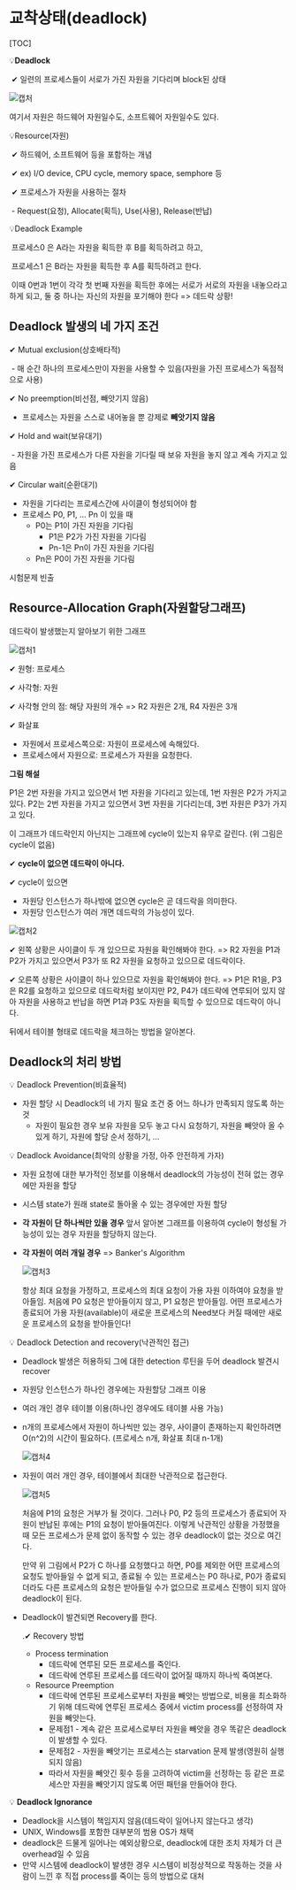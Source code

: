 # 교착상태(deadlock)

[TOC]

:bulb:**Deadlock**

​	✔ 일련의 프로세스들이 서로가 가진 자원을 기다리며 block된 상태

![캡처](7장-교착상태(deadlock).assets/캡처.PNG)

여기서 자원은 하드웨어 자원일수도, 소프트웨어 자원일수도 있다.

:bulb:Resource(자원)

​	✔ 하드웨어, 소프트웨어 등을 포함하는 개념

​	✔ ex) I/O device, CPU cycle, memory space, semphore 등

​	✔ 프로세스가 자원을 사용하는 절차

​		- Request(요청), Allocate(획득), Use(사용), Release(반납)

:bulb:Deadlock Example

​	프로세스0 은 A라는 자원을 획득한 후 B를 획득하려고 하고,

​	프로세스1 은 B라는 자원을 획득한 후 A를 획득하려고 한다.

​	이때 0번과 1번이 각각 첫 번째 자원을 획득한 후에는 서로가 서로의 자원을 내놓으라고 하게 되고, 둘 중 하나는 자신의 자원을 포기해야 한다 => 데드락 상황!



## Deadlock 발생의 네 가지 조건

✔ Mutual exclusion(상호배타적)

​	- 매 순간 하나의 프로세스만이 자원을 사용할 수 있음(자원을 가진 프로세스가 독점적으로 사용)

✔ No preemption(비선점, 빼앗기지 않음)

 - 프로세스는 자원을 스스로 내어놓을 뿐 강제로 **빼앗기지 않음**

✔ Hold and wait(보유대기)

​	- 자원을 가진 프로세스가 다른 자원을 기다릴 때 보유 자원을 놓지 않고 계속 가지고 있음

✔ Circular wait(순환대기)

 - 자원을 기다리는 프로세스간에 사이클이 형성되어야 함
 - 프로세스 P0, P1, ... Pn 이 있을 때
   	- P0는 P1이 가진 자원을 기다림
      	- P1은 P2가 가진 자원을 기다림
      	- Pn-1은 Pn이 가진 자원을 기다림
   	- Pn은 P0이 가진 자원을 기다림

시험문제 빈출



## Resource-Allocation Graph(자원할당그래프)

데드락이 발생했는지 알아보기 위한 그래프

![캡처1](7장-교착상태(deadlock).assets/캡처1.PNG)



✔ 원형: 프로세스

✔ 사각형: 자원

✔ 사각형 안의 점: 해당 자원의 개수 => R2 자원은 2개, R4 자원은 3개

✔ 화살표

- 자원에서 프로세스쪽으로: 자원이 프로세스에 속해있다.
- 프로세스에서 자원으로: 프로세스가 자원을 요청한다.

**그림 해설**

P1은 2번 자원을 가지고 있으면서 1번 자원을 기다리고 있는데, 1번 자원은 P2가 가지고 있다. P2는 2번 자원을 가지고 있으면서 3번 자원을 기다리는데, 3번 자원은 P3가 가지고 있다.

이 그래프가 데드락인지 아닌지는 그래프에 cycle이 있는지 유무로 갈린다. (위 그림은 cycle이 없음)

✔ **cycle이 없으면 데드락이 아니다.**

✔ cycle이 있으면

- 자원당 인스턴스가 하나밖에 없으면 cycle은 곧 데드락을 의미한다.
- 자원당 인스턴스가 여러 개면 데드락의 가능성이 있다.

![캡처2](7장-교착상태(deadlock).assets/캡처2-1625856628868.PNG)

✔ 왼쪽 상황은 사이클이 두 개 있으므로 자원을 확인해봐야 한다. => R2 자원을 P1과 P2가 가지고 있으면서 P3가 또 R2 자원을 요청하고 있으므로 데드락이다.

✔ 오른쪽 상황은 사이클이 하나 있으므로 자원을 확인해봐야 한다. => P1은 R1을, P3은 R2를 요청하고 있으므로 데드락처럼 보이지만 P2, P4가 데드락에 연루되어 있지 않아 자원을 사용하고 반납을 하면 P1과 P3도 자원을 획득할 수 있으므로 데드락이 아니다.

뒤에서 테이블 형태로 데드락을 체크하는 방법을 알아본다.



## Deadlock의 처리 방법

:bulb: Deadlock Prevention(비효율적)

- 자원 할당 시 Deadlock의 네 가지 필요 조건 중 어느 하나가 만족되지 않도록 하는 것
  - 자원이 필요한 경우 보유 자원을 모두 놓고 다시 요청하기, 자원을 빼앗아 올 수 있게 하기, 자원에 할당 순서 정하기, ...

:bulb: Deadlock Avoidance(최악의 상황을 가정, 아주 안전하게 가자)

- 자원 요청에 대한 부가적인 정보를 이용해서 deadlock의 가능성이 전혀 없는 경우에만 자원을 할당

- 시스템 state가 원래 state로 돌아올 수 있는 경우에만 자원 할당

- **각 자원이 단 하나씩만 있을 경우** 앞서 알아본 그래프를 이용하여 cycle이 형성될 가능성이 있는 경우 자원을 할당하지 않는다.

- **각 자원이 여러 개일 경우** => Banker's Algorithm

  ![캡처3](7장-교착상태(deadlock).assets/캡처3.PNG)

  항상 최대 요청을 가정하고, 프로세스의 최대 요청이 가용 자원 이하여야 요청을 받아들임. 처음에 P0 요청은 받아들이지 않고, P1 요청은 받아들임. 어떤 프로세스가 종료되어 가용 자원(available)이 새로운 프로세스의 Need보다 커질 때에만 새로운 프로세스의 요청을 받아들인다!

:bulb: Deadlock Detection and recovery(낙관적인 접근)

- Deadlock 발생은 허용하되 그에 대한 detection 루틴을 두어 deadlock 발견시 recover

- 자원당 인스턴스가 하나인 경우에는 자원할당 그래프 이용

- 여러 개인 경우 테이블 이용(하나인 경우에도 테이블 사용 가능)

- n개의 프로세스에서 자원이 하나씩만 있는 경우, 사이클이 존재하는지 확인하려면 O(n^2)의 시간이 필요하다. (프로세스 n개, 화살표 최대 n-1개)

  ![캡처4](7장-교착상태(deadlock).assets/캡처4.PNG)

- 자원이 여러 개인 경우, 테이블에서 최대한 낙관적으로 접근한다.

  ![캡처5](7장-교착상태(deadlock).assets/캡처5.PNG)

  처음에 P1의 요청은 거부가 될 것이다. 그러나 P0, P2 등의 프로세스가 종료되어 자원이 반납된 후에는 P1의 요청이 받아들여진다. 이렇게 낙관적인 상황을 가정했을 때 모든 프로세스가 문제 없이 동작할 수 있는 경우 deadlock이 없는 것으로 여긴다.

  만약 위 그림에서 P2가 C 하나를 요청했다고 하면, P0를 제외한 어떤 프로세스의 요청도 받아들일 수 없게 되고, 종료될 수 있는  프로세스는 P0 하나로, P0가 종료되더라도 다른 프로세스의 요청은 받아들일 수가 없으므로 프로세스 진행이 되지 않아 deadlock이 된다.

- Deadlock이 발견되면 Recovery를 한다.

  .✔  Recovery 방법

  - Process termination
    - 데드락에 연루된 모든 프로세스를 죽인다.
    - 데드락에 연루된 프로세스를 데드락이 없어질 때까지 하나씩 죽여본다.
  - Resource Preemption
    - 데드락에 연루된 프로세스로부터 자원을 빼앗는 방법으로, 비용을 최소화하기 위해 데드락에 연루된 프로세스 중에서 victim process를 선정하여 자원을 빼앗는다.
    - 문제점1 - 계속 같은 프로세스로부터 자원을 빼앗을 경우 똑같은 deadlock이 발생할 수 있다.
    - 문제점2 - 자원을 빼앗기는 프로세스는 starvation 문제 발생(영원히 실행되지 않음)
    - 따라서 자원을 빼앗긴 횟수 등을 고려하여 victim을 선정하는 등 같은 프로세스만 자원을 빼앗기지 않도록 어떤 패턴을 만들어야 한다.

:bulb: **Deadlock Ignorance**

- Deadlock을 시스템이 책임지지 않음(데드락이 일어나지 않는다고 생각)
- UNIX, Windows를 포함한 대부분의 범용 OS가 채택
- deadlock은 드물게 일어나는 예외상황으로, deadlock에 대한 조치 자체가 더 큰 overhead일 수 있음
- 만약 시스템에 deadlock이 발생한 경우 시스템이 비정상적으로 작동하는 것을 사람이 느낀 후 직접 process를 죽이는 등의 방법으로 대처



